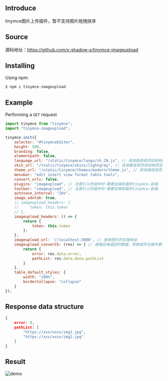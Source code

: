 ## Introduce
tinymce图片上传插件，暂不支持图片拖拽排序

## Source
源码地址：https://github.com/x-shadow-x/tinymce-imageupload

## Installing

Using npm:

```bash
$ npm i tinymce-imageupload
```
## Example

Performing a `GET` request

```js
import tinymce from "tinymce";
import "tinymce-imageupload";

tinymce.init({
    selector: "#tinymceEditer",
    height: 500,
    branding: false,
    elementpath: false,
    language_url: "/static/tinymce/langs/zh_CN.js", // 具体路径视项目结构而定
    skin_url: "/static/tinymce/skins/lightgray", // 具体路径视项目结构而定
    theme_url: "/static/tinymce/themes/modern/theme.js", // 具体路径视项目结构而定
    menubar: "edit insert view format table tools",
    convert_urls: false,
    plugins: "imageupload", // 注意引入的组件时~需要去掉前面的tinymce-前缀
    toolbar: "imageupload", // 注意引入的组件时~需要去掉前面的tinymce-前缀
    autosave_interval: "20s",
    image_advtab: true,
    // imageupload_headers: {
    //     token: this.token
    // },
    imageupload_headers: () => {
        return {
            token: this.token
        };
    },
    imageupload_url: '//localhost:3000', // 接收图片的后端地址
    imageupload_converCb: (res) => { // 根据后端返回的数据，转换成符合插件要求的数据结构
        return {
            error: res.data.error,
            pathList: res.data.data.pathList
        }
    },
    table_default_styles: {
        width: "100%",
        borderCollapse: "collapse"
    }
});
```

## Response data structure
```json
{
    error: 0,
    pathList: [
        "https://xxx/xxxx/img1.jpg",
        "https://xxx/xxxx/img2.jpg"
    ]
}
```

## Result

![demo](http://o7zfl2ftp.bkt.clouddn.com/demo.gif)
